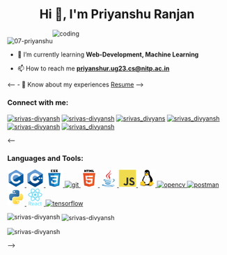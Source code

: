 <h1 align="center">Hi 👋, I'm Priyanshu Ranjan</h1>
<!-- <h3 align="center">A passionate machine learning developer from India.</h3> -->

<img align="right" alt="coding" width="400" src="https://images.squarespace-cdn.com/content/v1/5769fc401b631bab1addb2ab/1541580611624-TE64QGKRJG8SWAIUS7NS/ke17ZwdGBToddI8pDm48kPoswlzjSVMM-SxOp7CV59BZw-zPPgdn4jUwVcJE1ZvWQUxwkmyExglNqGp0IvTJZamWLI2zvYWH8K3-s_4yszcp2ryTI0HqTOaaUohrI8PI6FXy8c9PWtBlqAVlUS5izpdcIXDZqDYvprRqZ29Pw0o/coding-freak.gif"/>

<p align="left"> <img src="https://komarev.com/ghpvc/?username=07-priyanshu&label=Profile%20views&color=0e75b6&style=flat" alt="07-priyanshu" /> </p>

<!--  -🔭 I’m currently working on [BlockDoc](https://github.com/srivas-divyansh/BlockDoc)-->

- 🌱 I’m currently learning **Web-Development, Machine Learning**

<!-- - 👨‍💻 All of my projects are available at [https://github.com/srivas-divyansh](https://github.com/srivas-divyansh) -->

- 📫 How to reach me **priyanshur.ug23.cs@nitp.ac.in**

<-- - 📄 Know about my experiences [Resume](https://patnanit-my.sharepoint.com/:b:/g/personal/divyanshs_ug22_cs_nitp_ac_in/EeauOK6b8aZIjhucSWXTzR8BlqTRuxyyL8dyU3idUhvTRg?e=Zpg9ne) -->

<h3 align="left">Connect with me:</h3>
<p align="left">
<a href="https://linkedin.com/in/07-priyanshu" target="blank"><img align="center" src="https://raw.githubusercontent.com/rahuldkjain/github-profile-readme-generator/master/src/images/icons/Social/linked-in-alt.svg" alt="srivas-divyansh" height="30" width="40" /></a>
<a href="https://kaggle.com/07-priyanshu" target="blank"><img align="center" src="https://raw.githubusercontent.com/rahuldkjain/github-profile-readme-generator/master/src/images/icons/Social/kaggle.svg" alt="srivas-divyansh" height="30" width="40" /></a>
<a href="https://www.codechef.com/users/priyanshur07" target="blank"><img align="center" src="https://cdn.jsdelivr.net/npm/simple-icons@3.1.0/icons/codechef.svg" alt="srivas_divyans" height="30" width="40" /></a>
<a href="https://codeforces.com/profile/07-priyanshu" target="blank"><img align="center" src="https://raw.githubusercontent.com/rahuldkjain/github-profile-readme-generator/master/src/images/icons/Social/codeforces.svg" alt="srivas_divyansh" height="30" width="40" /></a>
<a href="https://www.leetcode.com/07-priyanshu" target="blank"><img align="center" src="https://raw.githubusercontent.com/rahuldkjain/github-profile-readme-generator/master/src/images/icons/Social/leet-code.svg" alt="srivas-divyansh" height="30" width="40" /></a>
<a href="https://discord.gg/07priyanshu" target="blank"><img align="center" src="https://raw.githubusercontent.com/rahuldkjain/github-profile-readme-generator/master/src/images/icons/Social/discord.svg" alt="srivas_divyansh" height="30" width="40" /></a>
</p>

<-- <h3 align="left">Languages and Tools:</h3>
<p align="left"> <a href="https://www.cprogramming.com/" target="_blank" rel="noreferrer"> <img src="https://raw.githubusercontent.com/devicons/devicon/master/icons/c/c-original.svg" alt="c" width="40" height="40"/> </a> <a href="https://www.w3schools.com/cpp/" target="_blank" rel="noreferrer"> <img src="https://raw.githubusercontent.com/devicons/devicon/master/icons/cplusplus/cplusplus-original.svg" alt="cplusplus" width="40" height="40"/> </a> <a href="https://www.w3schools.com/css/" target="_blank" rel="noreferrer"> <img src="https://raw.githubusercontent.com/devicons/devicon/master/icons/css3/css3-original-wordmark.svg" alt="css3" width="40" height="40"/> </a> <a href="https://git-scm.com/" target="_blank" rel="noreferrer"> <img src="https://www.vectorlogo.zone/logos/git-scm/git-scm-icon.svg" alt="git" width="40" height="40"/> </a> <a href="https://www.w3.org/html/" target="_blank" rel="noreferrer"> <img src="https://raw.githubusercontent.com/devicons/devicon/master/icons/html5/html5-original-wordmark.svg" alt="html5" width="40" height="40"/> </a> <a href="https://www.java.com" target="_blank" rel="noreferrer"> <img src="https://raw.githubusercontent.com/devicons/devicon/master/icons/java/java-original.svg" alt="java" width="40" height="40"/> </a> <a href="https://developer.mozilla.org/en-US/docs/Web/JavaScript" target="_blank" rel="noreferrer"> <img src="https://raw.githubusercontent.com/devicons/devicon/master/icons/javascript/javascript-original.svg" alt="javascript" width="40" height="40"/> </a> <a href="https://www.linux.org/" target="_blank" rel="noreferrer"> <img src="https://raw.githubusercontent.com/devicons/devicon/master/icons/linux/linux-original.svg" alt="linux" width="40" height="40"/> </a> <a href="https://opencv.org/" target="_blank" rel="noreferrer"> <img src="https://www.vectorlogo.zone/logos/opencv/opencv-icon.svg" alt="opencv" width="40" height="40"/> </a> <a href="https://postman.com" target="_blank" rel="noreferrer"> <img src="https://www.vectorlogo.zone/logos/getpostman/getpostman-icon.svg" alt="postman" width="40" height="40"/> </a> <a href="https://www.python.org" target="_blank" rel="noreferrer"> <img src="https://raw.githubusercontent.com/devicons/devicon/master/icons/python/python-original.svg" alt="python" width="40" height="40"/> </a> <a href="https://reactjs.org/" target="_blank" rel="noreferrer"> <img src="https://raw.githubusercontent.com/devicons/devicon/master/icons/react/react-original-wordmark.svg" alt="react" width="40" height="40"/> </a> <a href="https://www.tensorflow.org" target="_blank" rel="noreferrer"> <img src="https://www.vectorlogo.zone/logos/tensorflow/tensorflow-icon.svg" alt="tensorflow" width="40" height="40"/> </a> </p>

<p><img align="left" src="https://github-readme-stats.vercel.app/api/top-langs?username=srivas-divyansh&show_icons=true&locale=en&layout=compact" alt="srivas-divyansh" /></p>

<p>&nbsp;<img align="center" src="https://github-readme-stats.vercel.app/api?username=srivas-divyansh&show_icons=true&locale=en" alt="srivas-divyansh" /></p>

<p><img align="center" src="https://github-readme-streak-stats.herokuapp.com/?user=srivas-divyansh&" alt="srivas-divyansh" /></p> -->
